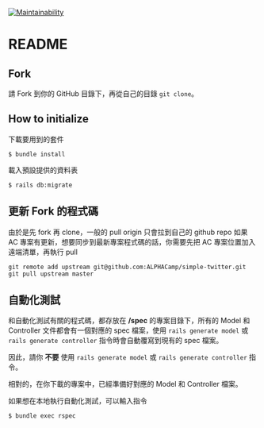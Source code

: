 [![Maintainability](https://api.codeclimate.com/v1/badges/c0609ce113878eab620c/maintainability)](https://codeclimate.com/github/ALPHACamp/simple-twitter-workspace/maintainability)

# README

## Fork
請 Fork 到你的 GitHub 目錄下，再從自己的目錄 `git clone`。

## How to initialize

下載要用到的套件
```
$ bundle install
```
載入預設提供的資料表
```
$ rails db:migrate
```

## 更新 Fork 的程式碼

由於是先 fork 再 clone，一般的 pull origin 只會拉到自己的 github repo
如果 AC 專案有更新，想要同步到最新專案程式碼的話，你需要先把 AC 專案位置加入遠端清單，再執行 pull
```
git remote add upstream git@github.com:ALPHACamp/simple-twitter.git
git pull upstream master
```


## 自動化測試

和自動化測試有關的程式碼，都存放在 **/spec** 的專案目錄下，所有的 Model 和 Controller 文件都會有一個對應的 spec 檔案，使用 `rails generate model` 或 `rails generate controller` 指令時會自動覆寫到現有的 spec 檔案。

因此，請你 **不要** 使用 `rails generate model` 或 `rails generate controller` 指令。

相對的，在你下載的專案中，已經準備好對應的 Model 和 Controller 檔案。

如果想在本地執行自動化測試，可以輸入指令
```
$ bundle exec rspec
```
